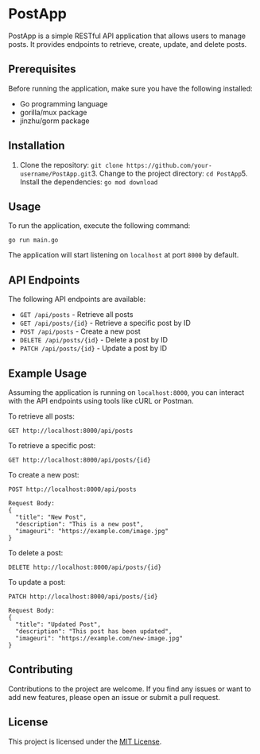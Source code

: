PostApp
=======

PostApp is a simple RESTful API application that allows users to manage posts. It provides endpoints to retrieve, create, update, and delete posts.

Prerequisites
-------------

Before running the application, make sure you have the following installed:

*   Go programming language
*   gorilla/mux package
*   jinzhu/gorm package

Installation
------------

1.  Clone the repository:
`git clone https://github.com/your-username/PostApp.git`3.  Change to the project directory:
`cd PostApp`5.  Install the dependencies:
`go mod download`

Usage
-----

To run the application, execute the following command:

    go run main.go

The application will start listening on `localhost` at port `8000` by default.

API Endpoints
-------------

The following API endpoints are available:

*   `GET /api/posts` - Retrieve all posts
*   `GET /api/posts/{id}` - Retrieve a specific post by ID
*   `POST /api/posts` - Create a new post
*   `DELETE /api/posts/{id}` - Delete a post by ID
*   `PATCH /api/posts/{id}` - Update a post by ID

Example Usage
-------------

Assuming the application is running on `localhost:8000`, you can interact with the API endpoints using tools like cURL or Postman.

To retrieve all posts:

    GET http://localhost:8000/api/posts

To retrieve a specific post:

    GET http://localhost:8000/api/posts/{id}

To create a new post:

    POST http://localhost:8000/api/posts
    
    Request Body:
    {
      "title": "New Post",
      "description": "This is a new post",
      "imageuri": "https://example.com/image.jpg"
    }

To delete a post:

    DELETE http://localhost:8000/api/posts/{id}

To update a post:

    PATCH http://localhost:8000/api/posts/{id}
    
    Request Body:
    {
      "title": "Updated Post",
      "description": "This post has been updated",
      "imageuri": "https://example.com/new-image.jpg"
    }

Contributing
------------

Contributions to the project are welcome. If you find any issues or want to add new features, please open an issue or submit a pull request.

License
-------

This project is licensed under the [MIT License](https://opensource.org/licenses/MIT).
